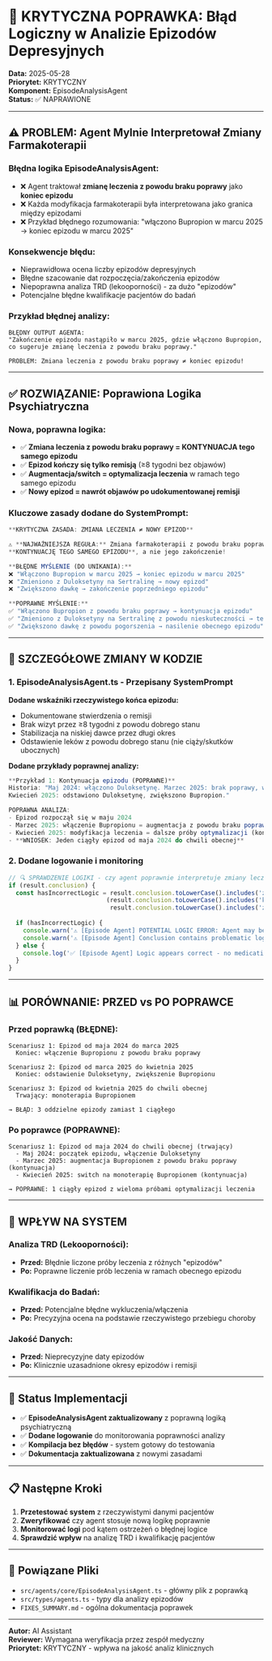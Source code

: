 # 🚨 KRYTYCZNA POPRAWKA: Błąd Logiczny w Analizie Epizodów Depresyjnych

**Data:** 2025-05-28  
**Priorytet:** KRYTYCZNY  
**Komponent:** EpisodeAnalysisAgent  
**Status:** ✅ NAPRAWIONE

---

## ⚠️ **PROBLEM: Agent Mylnie Interpretował Zmiany Farmakoterapii**

### Błędna logika EpisodeAnalysisAgent:
- ❌ Agent traktował **zmianę leczenia z powodu braku poprawy** jako **koniec epizodu**
- ❌ Każda modyfikacja farmakoterapii była interpretowana jako granica między epizodami
- ❌ Przykład błędnego rozumowania: "włączono Bupropion w marcu 2025 → koniec epizodu w marcu 2025"

### Konsekwencje błędu:
- Nieprawidłowa ocena liczby epizodów depresyjnych
- Błędne szacowanie dat rozpoczęcia/zakończenia epizodów
- Niepoprawna analiza TRD (lekooporności) - za dużo "epizodów"
- Potencjalne błędne kwalifikacje pacjentów do badań

### Przykład błędnej analizy:
```
BŁĘDNY OUTPUT AGENTA:
"Zakończenie epizodu nastąpiło w marcu 2025, gdzie włączono Bupropion, 
co sugeruje zmianę leczenia z powodu braku poprawy."

PROBLEM: Zmiana leczenia z powodu braku poprawy ≠ koniec epizodu!
```

---

## ✅ **ROZWIĄZANIE: Poprawiona Logika Psychiatryczna**

### Nowa, poprawna logika:
- ✅ **Zmiana leczenia z powodu braku poprawy = KONTYNUACJA tego samego epizodu**
- ✅ **Epizod kończy się tylko remisją** (≥8 tygodni bez objawów)
- ✅ **Augmentacja/switch = optymalizacja leczenia** w ramach tego samego epizodu
- ✅ **Nowy epizod = nawrót objawów po udokumentowanej remisji**

### Kluczowe zasady dodane do SystemPrompt:

```typescript
**KRYTYCZNA ZASADA: ZMIANA LECZENIA ≠ NOWY EPIZOD**

⚠️ **NAJWAŻNIEJSZA REGUŁA:** Zmiana farmakoterapii z powodu braku poprawy oznacza 
**KONTYNUACJĘ TEGO SAMEGO EPIZODU**, a nie jego zakończenie!

**BŁĘDNE MYŚLENIE (DO UNIKANIA):**
❌ "Włączono Bupropion w marcu 2025 → koniec epizodu w marcu 2025"
❌ "Zmieniono z Duloksetyny na Sertralinę → nowy epizod"
❌ "Zwiększono dawkę → zakończenie poprzedniego epizodu"

**POPRAWNE MYŚLENIE:**
✅ "Włączono Bupropion z powodu braku poprawy → kontynuacja epizodu"
✅ "Zmieniono z Duloksetyny na Sertralinę z powodu nieskuteczności → ten sam epizod trwa"
✅ "Zwiększono dawkę z powodu pogorszenia → nasilenie obecnego epizodu"
```

---

## 🔧 **SZCZEGÓŁOWE ZMIANY W KODZIE**

### 1. **EpisodeAnalysisAgent.ts - Przepisany SystemPrompt**

**Dodane wskaźniki rzeczywistego końca epizodu:**
- Dokumentowane stwierdzenia o remisji
- Brak wizyt przez ≥8 tygodni z powodu dobrego stanu
- Stabilizacja na niskiej dawce przez długi okres
- Odstawienie leków z powodu dobrego stanu (nie ciąży/skutków ubocznych)

**Dodane przykłady poprawnej analizy:**
```typescript
**Przykład 1: Kontynuacja epizodu (POPRAWNE)**
Historia: "Maj 2024: włączono Duloksetynę. Marzec 2025: brak poprawy, włączono Bupropion. 
Kwiecień 2025: odstawiono Duloksetynę, zwiększono Bupropion."

POPRAWNA ANALIZA:
- Epizod rozpoczął się w maju 2024
- Marzec 2025: włączenie Bupropionu = augmentacja z powodu braku poprawy (kontynuacja epizodu)
- Kwiecień 2025: modyfikacja leczenia = dalsze próby optymalizacji (kontynuacja epizodu)
- **WNIOSEK: Jeden ciągły epizod od maja 2024 do chwili obecnej**
```

### 2. **Dodane logowanie i monitoring**

```typescript
// 🔍 SPRAWDZENIE LOGIKI - czy agent poprawnie interpretuje zmiany leczenia
if (result.conclusion) {
  const hasIncorrectLogic = result.conclusion.toLowerCase().includes('zmiana leczenia') && 
                           (result.conclusion.toLowerCase().includes('koniec epizodu') || 
                            result.conclusion.toLowerCase().includes('zakończenie epizodu'));
  
  if (hasIncorrectLogic) {
    console.warn('⚠️ [Episode Agent] POTENTIAL LOGIC ERROR: Agent may be treating medication changes as episode endings!');
    console.warn('⚠️ [Episode Agent] Conclusion contains problematic logic:', result.conclusion.substring(0, 200));
  } else {
    console.log('✅ [Episode Agent] Logic appears correct - no medication change = episode end detected');
  }
}
```

---

## 📊 **PORÓWNANIE: PRZED vs PO POPRAWCE**

### Przed poprawką (BŁĘDNE):
```
Scenariusz 1: Epizod od maja 2024 do marca 2025 
  Koniec: włączenie Bupropionu z powodu braku poprawy
  
Scenariusz 2: Epizod od marca 2025 do kwietnia 2025 
  Koniec: odstawienie Duloksetyny, zwiększenie Bupropionu
  
Scenariusz 3: Epizod od kwietnia 2025 do chwili obecnej
  Trwający: monoterapia Bupropionem

→ BŁĄD: 3 oddzielne epizody zamiast 1 ciągłego
```

### Po poprawce (POPRAWNE):
```
Scenariusz 1: Epizod od maja 2024 do chwili obecnej (trwający)
  - Maj 2024: początek epizodu, włączenie Duloksetyny
  - Marzec 2025: augmentacja Bupropionem z powodu braku poprawy (kontynuacja)
  - Kwiecień 2025: switch na monoterapię Bupropionem (kontynuacja)
  
→ POPRAWNE: 1 ciągły epizod z wieloma próbami optymalizacji leczenia
```

---

## 🎯 **WPŁYW NA SYSTEM**

### Analiza TRD (Lekooporności):
- **Przed:** Błędnie liczone próby leczenia z różnych "epizodów"
- **Po:** Poprawne liczenie prób leczenia w ramach obecnego epizodu

### Kwalifikacja do Badań:
- **Przed:** Potencjalne błędne wykluczenia/włączenia
- **Po:** Precyzyjna ocena na podstawie rzeczywistego przebiegu choroby

### Jakość Danych:
- **Przed:** Nieprecyzyjne daty epizodów
- **Po:** Klinicznie uzasadnione okresy epizodów i remisji

---

## 🔄 **Status Implementacji**

- ✅ **EpisodeAnalysisAgent zaktualizowany** z poprawną logiką psychiatryczną
- ✅ **Dodane logowanie** do monitorowania poprawności analizy
- ✅ **Kompilacja bez błędów** - system gotowy do testowania
- ✅ **Dokumentacja zaktualizowana** z nowymi zasadami

---

## 📋 **Następne Kroki**

1. **Przetestować system** z rzeczywistymi danymi pacjentów
2. **Zweryfikować** czy agent stosuje nową logikę poprawnie
3. **Monitorować logi** pod kątem ostrzeżeń o błędnej logice
4. **Sprawdzić wpływ** na analizę TRD i kwalifikację pacjentów

---

## 🔗 **Powiązane Pliki**

- `src/agents/core/EpisodeAnalysisAgent.ts` - główny plik z poprawką
- `src/types/agents.ts` - typy dla analizy epizodów
- `FIXES_SUMMARY.md` - ogólna dokumentacja poprawek

---

**Autor:** AI Assistant  
**Reviewer:** Wymagana weryfikacja przez zespół medyczny  
**Priorytet:** KRYTYCZNY - wpływa na jakość analiz klinicznych 